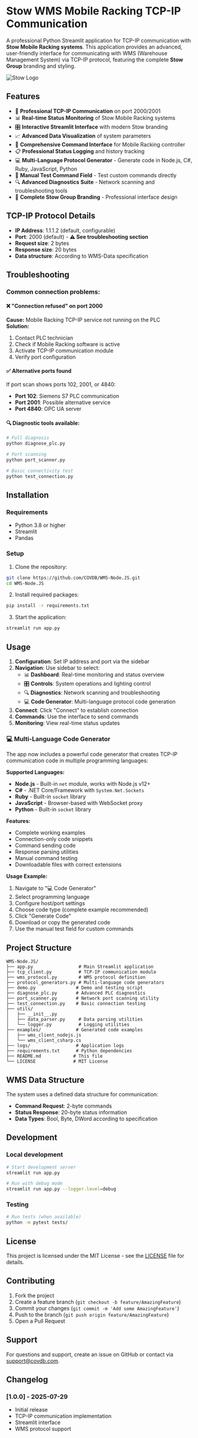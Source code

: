 # Stow WMS Mobile Racking TCP-IP Communication

A professional Python Streamlit application for TCP-IP communication with **Stow Mobile Racking systems**. This application provides an advanced, user-friendly interface for communicating with WMS (Warehouse Management System) via TCP-IP protocol, featuring the complete **Stow Group** branding and styling.

![Stow Logo](stow_logo.jpg)

## Features

- 🔌 **Professional TCP-IP Communication** on port 2000/2001
- 📊 **Real-time Status Monitoring** of Stow Mobile Racking systems
- 🎛️ **Interactive Streamlit Interface** with modern Stow branding
- 📈 **Advanced Data Visualization** of system parameters
- 🔄 **Comprehensive Command Interface** for Mobile Racking controller
- 📋 **Professional Status Logging** and history tracking
- 💻 **Multi-Language Protocol Generator** - Generate code in Node.js, C#, Ruby, JavaScript, Python
- 🧪 **Manual Test Command Field** - Test custom commands directly
- 🔍 **Advanced Diagnostics Suite** - Network scanning and troubleshooting tools
- 🎨 **Complete Stow Group Branding** - Professional interface design

## TCP-IP Protocol Details

- **IP Address**: 1.1.1.2 (default, configurable)
- **Port**: 2000 (default) - **⚠️ See troubleshooting section**
- **Request size**: 2 bytes
- **Response size**: 20 bytes
- **Data structure**: According to WMS-Data specification

## Troubleshooting

### Common connection problems:

#### ❌ "Connection refused" on port 2000
**Cause:** Mobile Racking TCP-IP service not running on the PLC  
**Solution:**
1. Contact PLC technician
2. Check if Mobile Racking software is active
3. Activate TCP-IP communication module
4. Verify port configuration

#### ✅ Alternative ports found
If port scan shows ports 102, 2001, or 4840:
- **Port 102**: Siemens S7 PLC communication
- **Port 2001**: Possible alternative service
- **Port 4840**: OPC UA server

#### 🔍 Diagnostic tools available:
```bash
# Full diagnosis
python diagnose_plc.py

# Port scanning  
python port_scanner.py

# Basic connectivity test
python test_connection.py
```

## Installation

### Requirements
- Python 3.8 or higher
- Streamlit
- Pandas

### Setup

1. Clone the repository:
```bash
git clone https://github.com/COVDB/WMS-Node.JS.git
cd WMS-Node.JS
```

2. Install required packages:
```bash
pip install -r requirements.txt
```

3. Start the application:
```bash
streamlit run app.py
```

## Usage

1. **Configuration**: Set IP address and port via the sidebar
2. **Navigation**: Use sidebar to select:
   - 📊 **Dashboard**: Real-time monitoring and status overview
   - 🎛️ **Controls**: System operations and lighting control
   - 🔍 **Diagnostics**: Network scanning and troubleshooting
   - 💻 **Code Generator**: Multi-language protocol code generation
3. **Connect**: Click "Connect" to establish connection  
4. **Commands**: Use the interface to send commands
5. **Monitoring**: View real-time status updates

### 💻 Multi-Language Code Generator

The app now includes a powerful code generator that creates TCP-IP communication code in multiple programming languages:

**Supported Languages:**
- **Node.js** - Built-in `net` module, works with Node.js v12+
- **C#** - .NET Core/Framework with `System.Net.Sockets`
- **Ruby** - Built-in `socket` library  
- **JavaScript** - Browser-based with WebSocket proxy
- **Python** - Built-in `socket` library

**Features:**
- Complete working examples
- Connection-only code snippets
- Command sending code
- Response parsing utilities
- Manual command testing
- Downloadable files with correct extensions

**Usage Example:**
1. Navigate to "💻 Code Generator" 
2. Select programming language
3. Configure host/port settings
4. Choose code type (complete example recommended)
5. Click "Generate Code"
6. Download or copy the generated code
7. Use the manual test field for custom commands

## Project Structure

```
WMS-Node.JS/
├── app.py                 # Main Streamlit application
├── tcp_client.py          # TCP-IP communication module
├── wms_protocol.py        # WMS protocol definition
├── protocol_generators.py # Multi-language code generators
├── demo.py               # Demo and testing script
├── diagnose_plc.py       # Advanced PLC diagnostics
├── port_scanner.py       # Network port scanning utility
├── test_connection.py    # Basic connection testing
├── utils/
│   ├── __init__.py
│   ├── data_parser.py     # Data parsing utilities
│   └── logger.py          # Logging utilities
├── examples/             # Generated code examples
│   ├── wms_client_nodejs.js
│   └── wms_client_csharp.cs
├── logs/                 # Application logs
├── requirements.txt      # Python dependencies
├── README.md            # This file
└── LICENSE              # MIT License
```

## WMS Data Structure

The system uses a defined data structure for communication:

- **Command Request**: 2-byte commands
- **Status Response**: 20-byte status information
- **Data Types**: Bool, Byte, DWord according to specification

## Development

### Local development

```bash
# Start development server
streamlit run app.py

# Run with debug mode
streamlit run app.py --logger.level=debug
```

### Testing

```bash
# Run tests (when available)
python -m pytest tests/
```

## License

This project is licensed under the MIT License - see the [LICENSE](LICENSE) file for details.

## Contributing

1. Fork the project
2. Create a feature branch (`git checkout -b feature/AmazingFeature`)
3. Commit your changes (`git commit -m 'Add some AmazingFeature'`)
4. Push to the branch (`git push origin feature/AmazingFeature`)
5. Open a Pull Request

## Support

For questions and support, create an issue on GitHub or contact via [support@covdb.com](mailto:support@covdb.com).

## Changelog

### [1.0.0] - 2025-07-29
- Initial release
- TCP-IP communication implementation
- Streamlit interface
- WMS protocol support
